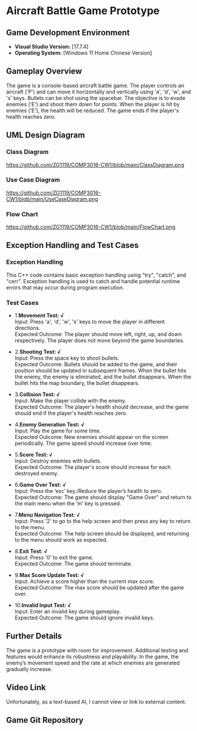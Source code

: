 # Aircraft Battle Game Prototype

## Game Development Environment

- **Visual Studio Version:** [17.7.4]
- **Operating System:** [Windows 11 Home Chinese Version]

## Gameplay Overview

The game is a console-based aircraft battle game. The player controls an aircraft ('P') and can move it horizontally and vertically using 'a', 'd', 'w', and 's' keys. Bullets can be shot using the spacebar. The objective is to evade enemies ('E') and shoot them down for points. When the player is hit by enemies ('E'), the health will be reduced. The game ends if the player's health reaches zero.

## UML Design Diagram

### Class Diagram
https://github.com/ZG1119/COMP3016-CW1/blob/main/ClassDiagram.png

### Use Case Diagram
https://github.com/ZG1119/COMP3016-CW1/blob/main/UseCaseDiagram.png

### Flow Chart
https://github.com/ZG1119/COMP3016-CW1/blob/main/FlowChart.png

## Exception Handling and Test Cases

### Exception Handling

This C++ code contains basic exception handling using "try", "catch", and "cerr". Exception handling is used to catch and handle potential runtime errors that may occur during program execution.

### Test Cases

- 1.**Movement Test: √**<br>
  Input: Press 'a', 'd', 'w', 's' keys to move the player in different directions.<br>
  Expected Outcome: The player should move left, right, up, and down respectively. The player does not move beyond the game boundaries.<br>

- 2.**Shooting Test: √**<br>
  Input: Press the space key to shoot bullets.<br>
  Expected Outcome: Bullets should be added to the game, and their position should be updated in subsequent frames. When the bullet hits the enemy, the enemy is eliminated, and the bullet disappears. When the bullet hits the map boundary, the bullet disappears.<br>

- 3.**Collision Test: √**<br>
  Input: Make the player collide with the enemy.<br>
  Expected Outcome: The player's health should decrease, and the game should end if the player's health reaches zero.<br>

- 4.**Enemy Generation Test: √**<br>
  Input: Play the game for some time.<br>
  Expected Outcome: New enemies should appear on the screen periodically. The game speed should increase over time.<br>

- 5.**Score Test: √**<br>
  Input: Destroy enemies with bullets.<br>
  Expected Outcome: The player's score should increase for each destroyed enemy.<br>

- 6.**Game Over Test: √**<br>
  Input: Press the ‘esc’ key./Reduce the player’s health to zero.<br>
  Expected Outcome: The game should display "Game Over" and return to the main menu when the ‘m’ key is pressed.<br>

- 7.**Menu Navigation Test: √**<br>
  Input: Press '2' to go to the help screen and then press any key to return to the menu.<br>
  Expected Outcome: The help screen should be displayed, and returning to the menu should work as expected.<br>

- 8.**Exit Test: √**<br>
  Input: Press '0' to exit the game.<br>
  Expected Outcome: The game should terminate.<br>

- 9.**Max Score Update Test: √**<br>
  Input: Achieve a score higher than the current max score.<br>
  Expected Outcome: The max score should be updated after the game over.<br>

- 10.**Invalid Input Test: √**<br>
  Input: Enter an invalid key during gameplay.<br>
  Expected Outcome: The game should ignore invalid keys.<br>

## Further Details

The game is a prototype with room for improvement. Additional testing and features would enhance its robustness and playability.
In the game, the enemy’s movement speed and the rate at which enemies are generated gradually increase.

## Video Link
Unfortunately, as a text-based AI, I cannot view or link to external content.

## Game Git Repository

